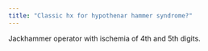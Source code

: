 ```yaml
---
title: "Classic hx for hypothenar hammer syndrome?"
---
```

Jackhammer operator with ischemia of 4th and 5th digits.

